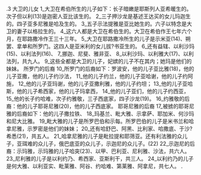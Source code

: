 .3 
大卫的儿女 
1_大卫在希伯所生的儿子如下：长子暗嫩是耶斯列人亚希暖生的。次子但以利(13)是迦密人亚比该生的。 2_三子押沙龙是基述王达买的女儿玛迦生的。四子亚多尼雅是哈及生的。 3_五子示法提雅是亚比她生的。六子以特念是大卫的妻子以格拉生的。 4_这六人都是大卫在希伯生的。大卫在希伯作王七年六个月，在耶路撒冷作王三十三年。 5_大卫在耶路撒冷所生的儿子是示米亚(14)、朔罢、拿单和所罗门。这四人是亚米利的女儿拔?书亚生的。 6_还有益辖、以利沙玛(15)、以利法列(16)、 7_挪迦、尼斐、雅非亚、 8_以利沙玛、以利雅大(17)、以利法列，共九人。 9_这些全都是大卫的儿子，妃嫔的儿子不在其内；她玛是他们的妹妹。 
所罗门的后裔 
10_所罗门的后裔如下：罗波安，他的儿子亚比雅(18)，他的儿子亚撒，他的儿子约沙法， 11_他的儿子约兰，他的儿子亚哈谢，他的儿子约阿施， 12_他的儿子亚玛谢，他的儿子亚撒利雅，他的儿子约坦； 13_他的儿子亚哈斯，他的儿子希西家，他的儿子玛拿西， 14_他的儿子亚们，他的儿子约西亚， 15_他的长子约哈难，次子约雅敬，三子西底家，四子沙龙(19)。 16_约雅敬的后裔：他的儿子耶哥尼雅(20)，他的儿子西底家。 
耶哥尼雅的后裔 
17_被掳的耶哥尼雅的后裔如下：他的儿子撒拉铁、 18_玛基兰、毗大雅、示拿萨、耶加米、何沙玛和尼大比雅。 19_毗大雅的儿子是所罗巴伯和示每。所罗巴伯的儿子是米书兰和哈拿尼雅，示罗密是他们的妹妹； 20_还有哈舒巴、阿黑、比利家、哈撒底、于沙?希悉(21)，共五人。 21_哈拿尼雅的儿子是毗拉提和耶筛亚。还有利法雅的众儿子，亚珥难的众儿子，俄巴底亚的众儿子，示迦尼的众儿子。(22) 22_示迦尼的后裔：示玛雅，示玛雅的儿子哈突(23)、以甲、巴利亚、尼利雅、沙法，共六人。 23_尼利雅的儿子是以利约乃、希西家、亚斯利干，共三人。 24_以利约乃的儿子是何大雅、以利亚实、毗莱雅、阿谷、约哈难、第莱雅、阿拿尼，共七人。 
.